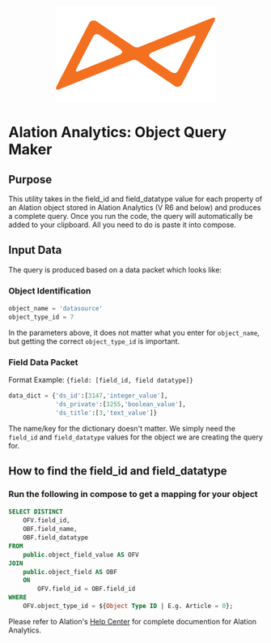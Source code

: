 <p align="center"><img src ="logo.png" /></p>

# Alation Analytics: Object Query Maker

## Purpose

This utility takes in the field_id and field_datatype value for each property of an Alation object stored in Alation Analytics (V R6 and below) and produces a complete query. Once you run the code, the query will automatically be added to your clipboard. All you need to do is paste it into compose.

## Input Data

The query is produced based on a data packet which looks like:

### Object Identification
```python
object_name = 'datasource'
object_type_id = 7
```
In the parameters above, it does not matter what you enter for ```object_name```, but getting the correct ```object_type_id``` is important.

### Field Data Packet
Format Example: ```{field: [field_id, field datatype]}```

```python
data_dict = {'ds_id':[3147,'integer_value'],
             'ds_private':[3255,'boolean_value'],
             'ds_title':[3,'text_value']}
```
The name/key for the dictionary doesn't matter. We simply need the ```field_id``` and ```field_datatype``` values for the object we are creating the query for.


## How to find the field_id and field_datatype

### Run the following in compose to get a mapping for your object

```sql
SELECT DISTINCT
    OFV.field_id,
    OBF.field_name,
    OBF.field_datatype
FROM
    public.object_field_value AS OFV
JOIN
    public.object_field AS OBF
    ON
        OFV.field_id = OBF.field_id
WHERE
    OFV.object_type_id = ${Object Type ID | E.g. Article = 0};
```

Please refer to Alation's [Help Center](https://alationhelp.zendesk.com/hc/en-us/sections/360003193413-Alation-Analytics) for complete documention for Alation Analytics.